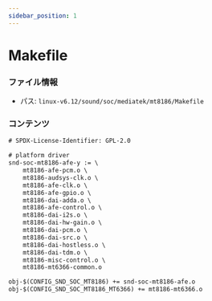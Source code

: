 ```yaml
---
sidebar_position: 1
---
```

# Makefile

### ファイル情報

- パス: `linux-v6.12/sound/soc/mediatek/mt8186/Makefile`

### コンテンツ

```txt
# SPDX-License-Identifier: GPL-2.0

# platform driver
snd-soc-mt8186-afe-y := \
	mt8186-afe-pcm.o \
	mt8186-audsys-clk.o \
	mt8186-afe-clk.o \
	mt8186-afe-gpio.o \
	mt8186-dai-adda.o \
	mt8186-afe-control.o \
	mt8186-dai-i2s.o \
	mt8186-dai-hw-gain.o \
	mt8186-dai-pcm.o \
	mt8186-dai-src.o \
	mt8186-dai-hostless.o \
	mt8186-dai-tdm.o \
	mt8186-misc-control.o \
	mt8186-mt6366-common.o

obj-$(CONFIG_SND_SOC_MT8186) += snd-soc-mt8186-afe.o
obj-$(CONFIG_SND_SOC_MT8186_MT6366) += mt8186-mt6366.o

```
